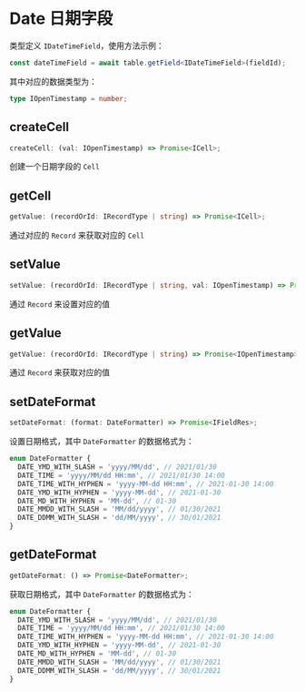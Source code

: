 # Date 日期字段
类型定义 `IDateTimeField`，使用方法示例：
```typescript
const dateTimeField = await table.getField<IDateTimeField>(fieldId);
```
其中对应的数据类型为：
```typescript
type IOpenTimestamp = number;
```

## createCell
```typescript
createCell: (val: IOpenTimestamp) => Promise<ICell>;
```
创建一个日期字段的 `Cell`

## getCell
```typescript
getValue: (recordOrId: IRecordType | string) => Promise<ICell>;
```
通过对应的 `Record` 来获取对应的 `Cell`

## setValue
```typescript
setValue: (recordOrId: IRecordType | string, val: IOpenTimestamp) => Promise<boolean>;
```
通过 `Record` 来设置对应的值

## getValue
```typescript
getValue: (recordOrId: IRecordType | string) => Promise<IOpenTimestamp>;
```
通过 `Record` 来获取对应的值

## setDateFormat
```typescript
setDateFormat: (format: DateFormatter) => Promise<IFieldRes>;
```
设置日期格式，其中 `DateFormatter` 的数据格式为：
```typescript
enum DateFormatter {
  DATE_YMD_WITH_SLASH = 'yyyy/MM/dd', // 2021/01/30
  DATE_TIME = 'yyyy/MM/dd HH:mm', // 2021/01/30 14:00
  DATE_TIME_WITH_HYPHEN = 'yyyy-MM-dd HH:mm', // 2021-01-30 14:00
  DATE_YMD_WITH_HYPHEN = 'yyyy-MM-dd', // 2021-01-30
  DATE_MD_WITH_HYPHEN = 'MM-dd', // 01-30
  DATE_MMDD_WITH_SLASH = 'MM/dd/yyyy', // 01/30/2021
  DATE_DDMM_WITH_SLASH = 'dd/MM/yyyy', // 30/01/2021
}
```

## getDateFormat
```typescript
getDateFormat: () => Promise<DateFormatter>;
```
获取日期格式，其中 `DateFormatter` 的数据格式为：
```typescript
enum DateFormatter {
  DATE_YMD_WITH_SLASH = 'yyyy/MM/dd', // 2021/01/30
  DATE_TIME = 'yyyy/MM/dd HH:mm', // 2021/01/30 14:00
  DATE_TIME_WITH_HYPHEN = 'yyyy-MM-dd HH:mm', // 2021-01-30 14:00
  DATE_YMD_WITH_HYPHEN = 'yyyy-MM-dd', // 2021-01-30
  DATE_MD_WITH_HYPHEN = 'MM-dd', // 01-30
  DATE_MMDD_WITH_SLASH = 'MM/dd/yyyy', // 01/30/2021
  DATE_DDMM_WITH_SLASH = 'dd/MM/yyyy', // 30/01/2021
}
```
